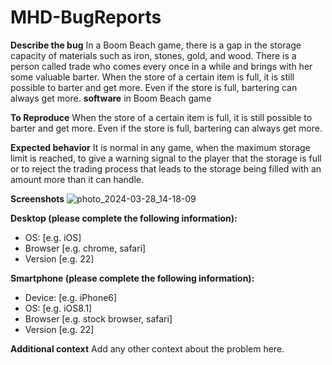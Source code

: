 # MHD-BugReports


**Describe the bug**
In a Boom Beach game, there is a gap in the storage capacity of materials such as iron, stones, gold, and wood.
 There is a person called trade who comes every once in a while and brings with her some valuable barter. When the store of a certain item is full, it is still possible to barter and get more. Even if the store is full, bartering can always get more.
**software**
in Boom Beach game 

**To Reproduce**
When the store of a certain item is full, it is still possible to barter and get more. Even if the store is full, bartering can always get more.

**Expected behavior**
It is normal in any game, when the maximum storage limit is reached, to give a warning signal to the player that the storage is full or to reject the trading process that leads to the storage being filled with an amount more than it can handle.

**Screenshots**
![photo_2024-03-28_14-18-09](https://github.com/MR1MHD/MHD-BugReports/assets/165184650/967b9cbc-3d9a-4049-a8e6-fb072de68f00)




**Desktop (please complete the following information):**
 - OS: [e.g. iOS]
 - Browser [e.g. chrome, safari]
 - Version [e.g. 22]

**Smartphone (please complete the following information):**
 - Device: [e.g. iPhone6]
 - OS: [e.g. iOS8.1]
 - Browser [e.g. stock browser, safari]
 - Version [e.g. 22]

**Additional context**
Add any other context about the problem here.
